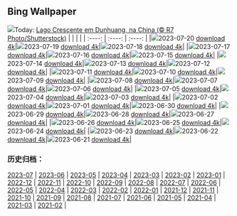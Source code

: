 ## Bing Wallpaper
![](https://global.bing.com/th?id=OHR.CrescentLake_PT-BR4521081721_UHD.jpg&w=1000)Today: [Lago Crescente em Dunhuang, na China (© R7 Photo/Shutterstock)](https://global.bing.com/th?id=OHR.CrescentLake_PT-BR4521081721_UHD.jpg)
|      |      |      |
| :----: | :----: | :----: |
|![](https://global.bing.com/th?id=OHR.CrescentLake_PT-BR4521081721_UHD.jpg&pid=hp&w=384&h=216&rs=1&c=4)2023-07-20 [download 4k](https://global.bing.com/th?id=OHR.CrescentLake_PT-BR4521081721_UHD.jpg)|![](https://global.bing.com/th?id=OHR.BucerosBicornis_PT-BR4126755280_UHD.jpg&pid=hp&w=384&h=216&rs=1&c=4)2023-07-19 [download 4k](https://global.bing.com/th?id=OHR.BucerosBicornis_PT-BR4126755280_UHD.jpg)|![](https://global.bing.com/th?id=OHR.CavanCastle_PT-BR3830241244_UHD.jpg&pid=hp&w=384&h=216&rs=1&c=4)2023-07-18 [download 4k](https://global.bing.com/th?id=OHR.CavanCastle_PT-BR3830241244_UHD.jpg)|
|![](https://global.bing.com/th?id=OHR.BearHoleBrook_PT-BR3089984562_UHD.jpg&pid=hp&w=384&h=216&rs=1&c=4)2023-07-17 [download 4k](https://global.bing.com/th?id=OHR.BearHoleBrook_PT-BR3089984562_UHD.jpg)|![](https://global.bing.com/th?id=OHR.CastelmazzanoSunrise_PT-BR2465797597_UHD.jpg&pid=hp&w=384&h=216&rs=1&c=4)2023-07-16 [download 4k](https://global.bing.com/th?id=OHR.CastelmazzanoSunrise_PT-BR2465797597_UHD.jpg)|![](https://global.bing.com/th?id=OHR.BlacktipSharks_PT-BR2061321594_UHD.jpg&pid=hp&w=384&h=216&rs=1&c=4)2023-07-15 [download 4k](https://global.bing.com/th?id=OHR.BlacktipSharks_PT-BR2061321594_UHD.jpg)|
|![](https://global.bing.com/th?id=OHR.ZhangyeGeopark_PT-BR2713024275_UHD.jpg&pid=hp&w=384&h=216&rs=1&c=4)2023-07-14 [download 4k](https://global.bing.com/th?id=OHR.ZhangyeGeopark_PT-BR2713024275_UHD.jpg)|![](https://global.bing.com/th?id=OHR.NakupendaBeach_PT-BR2414643344_UHD.jpg&pid=hp&w=384&h=216&rs=1&c=4)2023-07-13 [download 4k](https://global.bing.com/th?id=OHR.NakupendaBeach_PT-BR2414643344_UHD.jpg)|![](https://global.bing.com/th?id=OHR.WorldPopDay_PT-BR1851252884_UHD.jpg&pid=hp&w=384&h=216&rs=1&c=4)2023-07-12 [download 4k](https://global.bing.com/th?id=OHR.WorldPopDay_PT-BR1851252884_UHD.jpg)|
|![](https://global.bing.com/th?id=OHR.SomersetLavender_PT-BR1413116604_UHD.jpg&pid=hp&w=384&h=216&rs=1&c=4)2023-07-11 [download 4k](https://global.bing.com/th?id=OHR.SomersetLavender_PT-BR1413116604_UHD.jpg)|![](https://global.bing.com/th?id=OHR.MoselleRiver_PT-BR0973965999_UHD.jpg&pid=hp&w=384&h=216&rs=1&c=4)2023-07-10 [download 4k](https://global.bing.com/th?id=OHR.MoselleRiver_PT-BR0973965999_UHD.jpg)|![](https://global.bing.com/th?id=OHR.CooperChapel_PT-BR0663109436_UHD.jpg&pid=hp&w=384&h=216&rs=1&c=4)2023-07-09 [download 4k](https://global.bing.com/th?id=OHR.CooperChapel_PT-BR0663109436_UHD.jpg)|
|![](https://global.bing.com/th?id=OHR.CocoaPods_PT-BR0249334987_UHD.jpg&pid=hp&w=384&h=216&rs=1&c=4)2023-07-08 [download 4k](https://global.bing.com/th?id=OHR.CocoaPods_PT-BR0249334987_UHD.jpg)|![](https://global.bing.com/th?id=OHR.KissingPenguins_PT-BR9632546224_UHD.jpg&pid=hp&w=384&h=216&rs=1&c=4)2023-07-07 [download 4k](https://global.bing.com/th?id=OHR.KissingPenguins_PT-BR9632546224_UHD.jpg)|![](https://global.bing.com/th?id=OHR.CorfuBeach_PT-BR9062903399_UHD.jpg&pid=hp&w=384&h=216&rs=1&c=4)2023-07-06 [download 4k](https://global.bing.com/th?id=OHR.CorfuBeach_PT-BR9062903399_UHD.jpg)|
|![](https://global.bing.com/th?id=OHR.GrasslandsNationalParkSaskachewan_PT-BR8783608554_UHD.jpg&pid=hp&w=384&h=216&rs=1&c=4)2023-07-05 [download 4k](https://global.bing.com/th?id=OHR.GrasslandsNationalParkSaskachewan_PT-BR8783608554_UHD.jpg)|![](https://global.bing.com/th?id=OHR.CoyoteBanff_PT-BR7233283124_UHD.jpg&pid=hp&w=384&h=216&rs=1&c=4)2023-07-04 [download 4k](https://global.bing.com/th?id=OHR.CoyoteBanff_PT-BR7233283124_UHD.jpg)|![](https://global.bing.com/th?id=OHR.HalfwayBoats_PT-BR6600769834_UHD.jpg&pid=hp&w=384&h=216&rs=1&c=4)2023-07-03 [download 4k](https://global.bing.com/th?id=OHR.HalfwayBoats_PT-BR6600769834_UHD.jpg)|
|![](https://global.bing.com/th?id=OHR.PelotonPont_PT-BR5941556795_UHD.jpg&pid=hp&w=384&h=216&rs=1&c=4)2023-07-02 [download 4k](https://global.bing.com/th?id=OHR.PelotonPont_PT-BR5941556795_UHD.jpg)|![](https://global.bing.com/th?id=OHR.ClamBears_PT-BR5661111850_UHD.jpg&pid=hp&w=384&h=216&rs=1&c=4)2023-07-01 [download 4k](https://global.bing.com/th?id=OHR.ClamBears_PT-BR5661111850_UHD.jpg)|![](https://global.bing.com/th?id=OHR.BanyakIslands_PT-BR9478942704_UHD.jpg&pid=hp&w=384&h=216&rs=1&c=4)2023-06-30 [download 4k](https://global.bing.com/th?id=OHR.BanyakIslands_PT-BR9478942704_UHD.jpg)|
|![](https://global.bing.com/th?id=OHR.PrideIceland_PT-BR9247748028_UHD.jpg&pid=hp&w=384&h=216&rs=1&c=4)2023-06-29 [download 4k](https://global.bing.com/th?id=OHR.PrideIceland_PT-BR9247748028_UHD.jpg)|![](https://global.bing.com/th?id=OHR.SedonaSunset_PT-BR8929237234_UHD.jpg&pid=hp&w=384&h=216&rs=1&c=4)2023-06-28 [download 4k](https://global.bing.com/th?id=OHR.SedonaSunset_PT-BR8929237234_UHD.jpg)|![](https://global.bing.com/th?id=OHR.VillandryGarden_PT-BR8698616986_UHD.jpg&pid=hp&w=384&h=216&rs=1&c=4)2023-06-27 [download 4k](https://global.bing.com/th?id=OHR.VillandryGarden_PT-BR8698616986_UHD.jpg)|
|![](https://global.bing.com/th?id=OHR.PetraTreasury_PT-BR8415620611_UHD.jpg&pid=hp&w=384&h=216&rs=1&c=4)2023-06-26 [download 4k](https://global.bing.com/th?id=OHR.PetraTreasury_PT-BR8415620611_UHD.jpg)|![](https://global.bing.com/th?id=OHR.NhaTrang_PT-BR8126662489_UHD.jpg&pid=hp&w=384&h=216&rs=1&c=4)2023-06-25 [download 4k](https://global.bing.com/th?id=OHR.NhaTrang_PT-BR8126662489_UHD.jpg)|![](https://global.bing.com/th?id=OHR.PollinatorMonarch_PT-BR7841420881_UHD.jpg&pid=hp&w=384&h=216&rs=1&c=4)2023-06-24 [download 4k](https://global.bing.com/th?id=OHR.PollinatorMonarch_PT-BR7841420881_UHD.jpg)|
|![](https://global.bing.com/th?id=OHR.PeruAmazon_PT-BR7421781188_UHD.jpg&pid=hp&w=384&h=216&rs=1&c=4)2023-06-23 [download 4k](https://global.bing.com/th?id=OHR.PeruAmazon_PT-BR7421781188_UHD.jpg)|![](https://global.bing.com/th?id=OHR.StonehengeSalisbury_PT-BR7064860081_UHD.jpg&pid=hp&w=384&h=216&rs=1&c=4)2023-06-22 [download 4k](https://global.bing.com/th?id=OHR.StonehengeSalisbury_PT-BR7064860081_UHD.jpg)|![](https://global.bing.com/th?id=OHR.EagleTree_PT-BR1918929782_UHD.jpg&pid=hp&w=384&h=216&rs=1&c=4)2023-06-21 [download 4k](https://global.bing.com/th?id=OHR.EagleTree_PT-BR1918929782_UHD.jpg)|

### 历史归档：
[2023-07](https://github.com/niumoo/bing-wallpaper/tree/main/picture/2023-07/) | [2023-06](https://github.com/niumoo/bing-wallpaper/tree/main/picture/2023-06/) | [2023-05](https://github.com/niumoo/bing-wallpaper/tree/main/picture/2023-05/) | [2023-04](https://github.com/niumoo/bing-wallpaper/tree/main/picture/2023-04/) | [2023-03](https://github.com/niumoo/bing-wallpaper/tree/main/picture/2023-03/) | [2023-02](https://github.com/niumoo/bing-wallpaper/tree/main/picture/2023-02/) | [2023-01](https://github.com/niumoo/bing-wallpaper/tree/main/picture/2023-01/) | [2022-12](https://github.com/niumoo/bing-wallpaper/tree/main/picture/2022-12/) | 
[2022-11](https://github.com/niumoo/bing-wallpaper/tree/main/picture/2022-11/) | [2022-10](https://github.com/niumoo/bing-wallpaper/tree/main/picture/2022-10/) | [2022-09](https://github.com/niumoo/bing-wallpaper/tree/main/picture/2022-09/) | [2022-08](https://github.com/niumoo/bing-wallpaper/tree/main/picture/2022-08/) | [2022-07](https://github.com/niumoo/bing-wallpaper/tree/main/picture/2022-07/) | [2022-06](https://github.com/niumoo/bing-wallpaper/tree/main/picture/2022-06/) | [2022-05](https://github.com/niumoo/bing-wallpaper/tree/main/picture/2022-05/) | [2022-04](https://github.com/niumoo/bing-wallpaper/tree/main/picture/2022-04/) | 
[2022-03](https://github.com/niumoo/bing-wallpaper/tree/main/picture/2022-03/) | [2022-02](https://github.com/niumoo/bing-wallpaper/tree/main/picture/2022-02/) | [2022-01](https://github.com/niumoo/bing-wallpaper/tree/main/picture/2022-01/) | [2021-12](https://github.com/niumoo/bing-wallpaper/tree/main/picture/2021-12/) | [2021-11](https://github.com/niumoo/bing-wallpaper/tree/main/picture/2021-11/) | [2021-10](https://github.com/niumoo/bing-wallpaper/tree/main/picture/2021-10/) | [2021-09](https://github.com/niumoo/bing-wallpaper/tree/main/picture/2021-09/) | [2021-08](https://github.com/niumoo/bing-wallpaper/tree/main/picture/2021-08/) | 
[2021-07](https://github.com/niumoo/bing-wallpaper/tree/main/picture/2021-07/) | [2021-06](https://github.com/niumoo/bing-wallpaper/tree/main/picture/2021-06/) | [2021-05](https://github.com/niumoo/bing-wallpaper/tree/main/picture/2021-05/) | [2021-04](https://github.com/niumoo/bing-wallpaper/tree/main/picture/2021-04/) | [2021-03](https://github.com/niumoo/bing-wallpaper/tree/main/picture/2021-03/) | [2021-02](https://github.com/niumoo/bing-wallpaper/tree/main/picture/2021-02/) | 